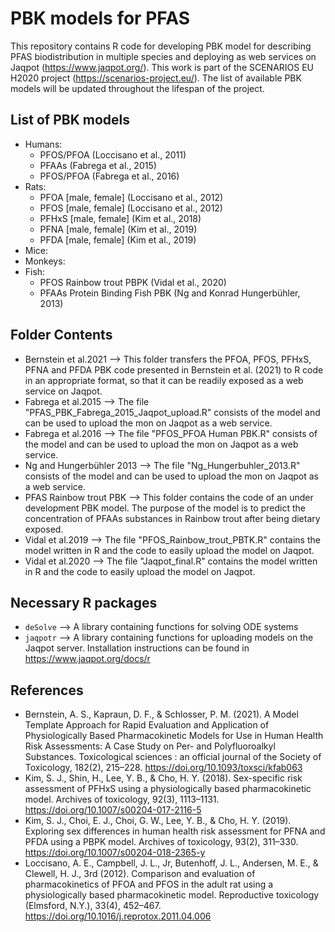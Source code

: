 # PBK models for PFAS 
This repository contains R code for developing PBK model for describing PFAS biodistribution in multiple species and deploying as web services on Jaqpot (https://www.jaqpot.org/). This work is part of the SCENARIOS EU H2020 project (https://scenarios-project.eu/). The list of available PBK models will be updated throughout the lifespan of the project.

## List of PBK models
- Humans:
    * PFOS/PFOA (Loccisano et al., 2011)
    * PFAAs (Fabrega et al., 2015)
    * PFOS/PFOA (Fabrega et al., 2016)
- Rats:
    * PFOA [male, female] (Loccisano et al., 2012)
    * PFOS [male, female] (Loccisano et al., 2012)
    * PFHxS [male, female] (Kim et al., 2018)
    * PFNA [male, female] (Kim et al., 2019)
    * PFDA [male, female] (Kim et al., 2019)
- Mice:
- Monkeys:
- Fish:
   * PFOS Rainbow trout PBPK (Vidal et al., 2020)
   * PFAAs Protein Binding Fish PBK (Ng and Konrad Hungerbühler, 2013)

## Folder Contents
*  Bernstein et al.2021 --> This folder transfers the PFOA, PFOS, PFHxS, PFNA and PFDA PBK code presented in Bernstein et al. (2021) to R code in an appropriate format, so that it can be readily exposed as a web service on Jaqpot.
*  Fabrega et al.2015 --> The file "PFAS_PBK_Fabrega_2015_Jaqpot_upload.R" consists of the model and can be used to upload the mon on Jaqpot as a web service.
*  Fabrega et al.2016 --> The file "PFOS_PFOA Human PBK.R" consists of the model and can be used to upload the mon on Jaqpot as a web service.
*  Ng and Hungerbühler 2013 --> The file "Ng_Hungerbuhler_2013.R" consists of the model and can be used to upload the mon on Jaqpot as a web service.
*  PFAS Rainbow trout PBK --> This folder contains the code of an under development PBK model. The purpose of the model is to predict the concentration of PFAAs substances in Rainbow trout after being dietary exposed.
*  Vidal et al.2019 --> The file "PFOS_Rainbow_trout_PBTK.R" contains the model written in R and the code to easily upload the model on Jaqpot.
*  Vidal et al.2020 --> The file "Jaqpot_final.R" contains the model written in R and the code to easily upload the model on Jaqpot.
## Necessary R packages
* `deSolve`  --> A library containing functions for solving ODE systems
* `jaqpotr` --> A library containing functions for uploading models on the Jaqpot server. Installation instructions can be found in https://www.jaqpot.org/docs/r

## References
* Bernstein, A. S., Kapraun, D. F., & Schlosser, P. M. (2021). A Model Template Approach for Rapid Evaluation and Application of Physiologically Based Pharmacokinetic Models for Use in Human Health Risk Assessments: A Case Study on Per- and Polyfluoroalkyl Substances. Toxicological sciences : an official journal of the Society of Toxicology, 182(2), 215–228. https://doi.org/10.1093/toxsci/kfab063
* Kim, S. J., Shin, H., Lee, Y. B., & Cho, H. Y. (2018). Sex-specific risk assessment of PFHxS using a physiologically based pharmacokinetic model. Archives of toxicology, 92(3), 1113–1131. https://doi.org/10.1007/s00204-017-2116-5
* Kim, S. J., Choi, E. J., Choi, G. W., Lee, Y. B., & Cho, H. Y. (2019). Exploring sex differences in human health risk assessment for PFNA and PFDA using a PBPK model. Archives of toxicology, 93(2), 311–330. https://doi.org/10.1007/s00204-018-2365-y
* Loccisano, A. E., Campbell, J. L., Jr, Butenhoff, J. L., Andersen, M. E., & Clewell, H. J., 3rd (2012). Comparison and evaluation of pharmacokinetics of PFOA and PFOS in the adult rat using a physiologically based pharmacokinetic model. Reproductive toxicology (Elmsford, N.Y.), 33(4), 452–467. https://doi.org/10.1016/j.reprotox.2011.04.006

